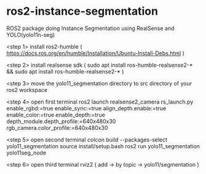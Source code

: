 # ros2-instance-segmentation
ROS2 package doing Instance Segmentation using RealSense and YOLO(yolo11n-seg)

<step 1> 
  install ros2-humble ( https://docs.ros.org/en/humble/Installation/Ubuntu-Install-Debs.html )

<step 2>
  install realsense sdk ( sudo apt install ros-humble-realsense2-* && sudo apt install ros-humble-realsense2-* )

<step 3>
  move the yolo11_segmentation directory to src directory of your ros2 workspace 


<step 4>
  open first terminal
  ros2 launch realsense2_camera rs_launch.py enable_rgbd:=true enable_sync:=true align_depth.enable:=true enable_color:=true enable_depth:=true depth_module.depth_profile:=640x480x30 rgb_camera.color_profile:=640x480x30

<step 5>
  open second terminal
  colcon build --packages-select yolo11_segmentation
  source install/setup.bash
  ros2 run yolo11_segmentation yolo11seg_node

<step 6>
  open third terminal
  rviz2 ( add -> by topic -> yolo11/segmentation )
